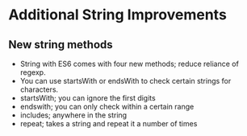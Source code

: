 # Additional String Improvements

## New string methods
* String with ES6 comes with four new methods; reduce reliance of regexp.
* You can use startsWith or endsWith to check certain strings for characters.
* startsWith; you can ignore the first digits
* endswith; you can only check within a certain range
* includes; anywhere in the string
* repeat; takes a string and repeat it a number of times